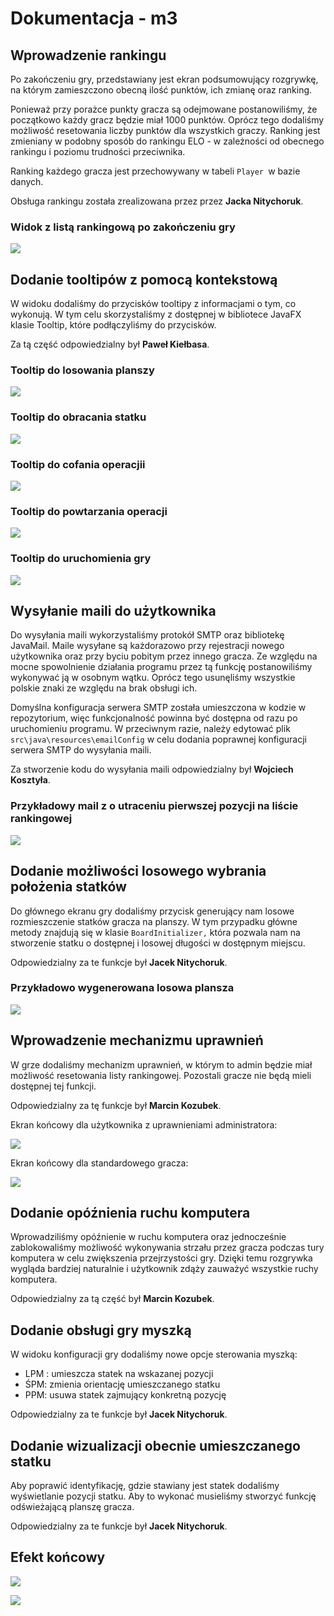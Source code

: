 # Dokumentacja - m3


## Wprowadzenie rankingu

Po zakończeniu gry, przedstawiany jest ekran podsumowujący rozgrywkę, na którym zamieszczono obecną ilość punktów, ich zmianę oraz ranking.

Ponieważ przy porażce punkty gracza są odejmowane postanowiliśmy, że początkowo każdy gracz będzie miał 1000 punktów. Oprócz tego dodaliśmy możliwość resetowania liczby punktów dla wszystkich graczy. Ranking jest zmieniany w podobny sposób do rankingu ELO - w zależności od obecnego rankingu i poziomu trudności przeciwnika.

Ranking każdego gracza jest przechowywany w tabeli `Player `w bazie danych.

Obsługa rankingu została zrealizowana przez przez **Jacka Nitychoruk**.

### Widok z listą rankingową po zakończeniu gry
![](ss11.png)

## Dodanie tooltipów z pomocą kontekstową

W widoku dodaliśmy do przycisków tooltipy z informacjami o tym, co wykonują. W tym celu skorzystaliśmy z dostępnej w bibliotece JavaFX klasie Tooltip, które podłączyliśmy do przycisków.


Za tą część odpowiedzialny był **Paweł Kiełbasa**.

### Tooltip do losowania planszy
![](ss14.png)

### Tooltip do obracania statku
![](ss13.png)

### Tooltip do cofania operacjii
![](ss20.png)

### Tooltip do powtarzania operacji
![](ss19.png)

### Tooltip do uruchomienia gry
![](ss16.png)

## Wysyłanie maili do użytkownika

Do wysyłania maili wykorzystaliśmy protokół SMTP oraz bibliotekę JavaMail. Maile wysyłane są każdorazowo przy rejestracji nowego użytkownika oraz przy byciu pobitym przez innego gracza. Ze względu na mocne spowolnienie działania programu przez tą funkcję postanowiliśmy wykonywać ją w osobnym wątku. Oprócz tego usunęliśmy wszystkie polskie znaki ze względu na brak obsługi ich.

Domyślna konfiguracja serwera SMTP została umieszczona w kodzie w repozytorium, więc funkcjonalność powinna być dostępna od razu po uruchomieniu programu. W przeciwnym razie, należy edytować plik `src\java\resources\emailConfig` w celu dodania poprawnej konfiguracji serwera SMTP do wysyłania maili.

Za stworzenie kodu do wysyłania maili odpowiedzialny był **Wojciech Kosztyła**.

### Przykładowy mail z o utraceniu pierwszej pozycji na liście rankingowej
![](ss21.png)

## Dodanie możliwości losowego wybrania położenia statków

Do głównego ekranu gry dodaliśmy przycisk generujący nam losowe rozmieszczenie statków gracza na planszy. W tym przypadku główne metody znajdują się w klasie `BoardInitializer,` która pozwala nam na stworzenie statku o dostępnej i losowej długości w dostępnym miejscu.

Odpowiedzialny za te funkcje był **Jacek Nitychoruk**.

### Przykładowo wygenerowana losowa plansza
![](ss22.png)

## Wprowadzenie mechanizmu uprawnień

W grze dodaliśmy mechanizm uprawnień, w którym to admin będzie miał możliwość resetowania listy rankingowej. Pozostali gracze nie będą mieli dostępnej tej funkcji.

Odpowiedzialny za tę funkcje był **Marcin Kozubek**. 

Ekran końcowy dla użytkownika z uprawnieniami administratora:

![](ss28.png)

Ekran końcowy dla standardowego gracza:

![](ss27.png)

## Dodanie opóźnienia ruchu komputera

Wprowadziliśmy opóźnienie w ruchu komputera oraz jednocześnie zablokowaliśmy możliwość wykonywania strzału przez gracza podczas tury komputera w celu zwiększenia przejrzystości gry. Dzięki temu rozgrywka wygląda bardziej naturalnie i użytkownik zdąży zauważyć wszystkie ruchy komputera.

Odpowiedzialny za tą część był **Marcin Kozubek**.

## Dodanie obsługi gry myszką

W widoku konfiguracji gry dodaliśmy nowe opcje sterowania myszką:

- LPM : umieszcza statek na wskazanej pozycji
- ŚPM: zmienia orientację umieszczanego statku
- PPM: usuwa statek zajmujący konkretną pozycję 

Odpowiedzialny za te funkcje był **Jacek Nitychoruk**.

## Dodanie wizualizacji obecnie umieszczanego statku

Aby poprawić identyfikację, gdzie stawiany jest statek dodaliśmy wyświetlanie pozycji statku. Aby to wykonać musieliśmy stworzyć funkcję odświeżającą planszę gracza.

Odpowiedzialny za te funkcje był **Jacek Nitychoruk**.

## Efekt końcowy

![](ss25.png)

![](ss26.png)